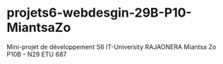 # projets6-webdesgin-29B-P10-MiantsaZo

Mini-projet de développement S6
IT-University
RAJAONERA Miantsa Zo
P10B - N29
ETU 687
